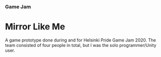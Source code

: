 ### Game Jam
# Mirror Like Me

A game prototype done during and for Helsinki Pride Game Jam 2020. The team consisted of four people in total, but I was the solo programmer/Unity user.
